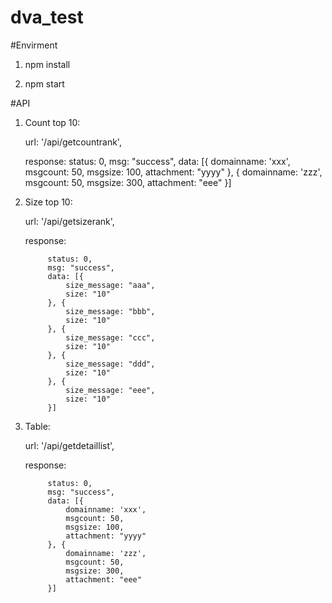 # dva_test

#Envirment

1. npm install

2. npm start

#API

1. Count top 10:

    url: '/api/getcountrank',

    response: 
            status: 0,
            msg: "success",
            data: [{
                domainname: 'xxx',
                msgcount: 50,
                msgsize: 100,
                attachment: "yyyy"
            }, {
                domainname: 'zzz',
                msgcount: 50,
                msgsize: 300,
                attachment: "eee"
            }]

2. Size top 10:

    url: '/api/getsizerank',

    response: 

            status: 0,
            msg: "success",
            data: [{
                size_message: "aaa",
                size: "10"
            }, {
                size_message: "bbb",
                size: "10"
            }, {
                size_message: "ccc",
                size: "10"
            }, {
                size_message: "ddd",
                size: "10"
            }, {
                size_message: "eee",
                size: "10"
            }]

3. Table:

    url: '/api/getdetaillist',
    
    response: 

            status: 0,
            msg: "success",
            data: [{
                domainname: 'xxx',
                msgcount: 50,
                msgsize: 100,
                attachment: "yyyy"
            }, {
                domainname: 'zzz',
                msgcount: 50,
                msgsize: 300,
                attachment: "eee"
            }]
